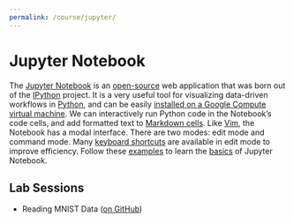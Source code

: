 ```yaml
---
permalink: /course/jupyter/
---
```

# Jupyter Notebook

The [Jupyter Notebook](http://jupyter.org/) is an [open-source](https://github.com/jupyter/notebook) web application that was born out of the [IPython](https://ipython.org/) project. It is a very useful tool for visualizing data-driven workflows in [Python](http://realai.org/course/python/), and can be easily [installed on a Google Compute virtual machine](http://realai.org/course/GCE/jupyter/). We can interactively run Python code in the Notebook’s code cells, and add formatted text to [Markdown cells](http://jupyter-notebook.readthedocs.io/en/latest/examples/Notebook/Working%20With%20Markdown%20Cells.html). Like [Vim](http://realai.org/course/tools/vim/), the Notebook has a modal interface. There are two modes: edit mode and command mode. Many [keyboard shortcuts](http://jupyter-notebook.readthedocs.io/en/latest/examples/Notebook/Notebook%20Basics.html#Keyboard-Navigation) are available in edit mode to improve efficiency. Follow these [examples](http://jupyter-notebook.readthedocs.io/en/latest/examples/Notebook/examples_index.html) to learn the [basics](http://jupyter-notebook.readthedocs.io/en/latest/examples/Notebook/Notebook%20Basics.html) of Jupyter Notebook.

## Lab Sessions

* Reading MNIST Data ([on GitHub](https://github.com/real-ai/realai.org/blob/master/course/jupyter/reading-MNIST-data.ipynb))

